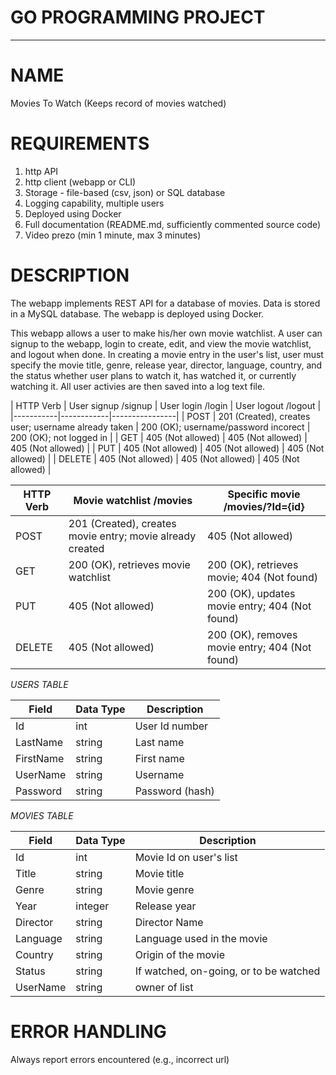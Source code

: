 # GO PROGRAMMING PROJECT
---
# NAME

Movies To Watch (Keeps record of movies watched)

# REQUIREMENTS

1. http API
2. http client (webapp or CLI)
3. Storage - file-based (csv, json) or SQL database
4. Logging capability, multiple users
5. Deployed using Docker
6. Full documentation (README.md, sufficiently commented source code)
7. Video prezo (min 1 minute, max 3 minutes)

# DESCRIPTION

The webapp implements REST API for a database of movies. Data is stored in a MySQL database. The webapp is deployed using Docker.

This webapp allows a user to make his/her own movie watchlist. A user can signup to the webapp, login to create, edit, and view the movie watchlist, and logout when done. In creating a movie entry in the user's list, user must specify the movie title, genre, release year, director, language, country, and the status whether user plans to watch it, has watched it, or currently watching it. All user activies are then saved into a log text file.

| HTTP Verb | User signup /signup  | User login /login | User logout /logout |
|-----------|------------|----------------|
| POST      | 201 (Created), creates user; username already taken  | 200 (OK); username/password incorect | 200 (OK); not logged in |
| GET       | 405 (Not allowed) | 405 (Not allowed) | 405 (Not allowed) |
| PUT      | 405 (Not allowed) | 405 (Not allowed) | 405 (Not allowed) |
| DELETE   | 405 (Not allowed) | 405 (Not allowed) | 405 (Not allowed) | 

| HTTP Verb | Movie watchlist /movies  | Specific movie /movies/?Id={id} |
|-----------|------------|----------------|
| POST      | 201 (Created), creates movie entry; movie already created  | 405 (Not allowed) |
| GET       | 200 (OK), retrieves movie watchlist | 200 (OK), retrieves movie; 404 (Not found) |
| PUT      | 405 (Not allowed) | 200 (OK), updates movie entry; 404 (Not found) |
| DELETE   | 405 (Not allowed) | 200 (OK), removes movie entry; 404 (Not found) | 

*USERS TABLE*

| Field | Data Type | Description |
|-------|-----------|-------------|
| Id  | int    | User Id number   |
| LastName  | string    | Last name   |
| FirstName | string    | First name  |
| UserName | string  | Username |
| Password | string | Password (hash)|

*MOVIES TABLE*

| Field | Data Type | Description |
|-------|-----------|-------------|
| Id  | int    | Movie Id on user's list   |
| Title  | string    | Movie title   |
| Genre | string | Movie genre |
| Year | integer    | Release year  |
| Director | string  | Director Name |
| Language | string | Language used in the movie |
| Country | string | Origin of the movie |
| Status | string | If watched, on-going, or to be watched |
| UserName | string | owner of list |

# ERROR HANDLING

Always report errors encountered (e.g., incorrect url)